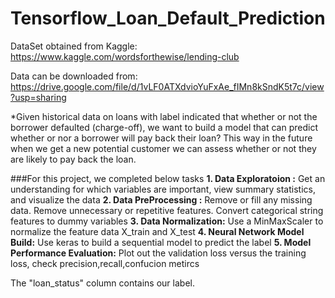 # Tensorflow_Loan_Default_Prediction

DataSet obtained from Kaggle: https://www.kaggle.com/wordsforthewise/lending-club

Data can be downloaded from: https://drive.google.com/file/d/1vLF0ATXdvioYuFxAe_fIMn8kSndK5t7c/view?usp=sharing

*Given historical data on loans with label indicated that whether or not the borrower defaulted (charge-off),  we want to build a model that can predict whether or nor a borrower will pay back their loan? This way in the future when we get a new potential customer we can assess whether or not they are likely to pay back the loan. 

###For this project, we completed below tasks
**1. Data Exploratoion :** Get an understanding for which variables are important, view summary statistics, and visualize the data 
**2. Data PreProcessing :** Remove or fill any missing data. Remove unnecessary or repetitive features. Convert categorical string features to dummy variables
**3. Data Normalization:** Use a MinMaxScaler to normalize the feature data X_train and X_test
**4. Neural Network Model Build:** Use keras to build a sequential model to predict the label
**5. Model Performance Evaluation:** Plot out the validation loss versus the training loss, check precision,recall,confucion metircs


The "loan_status" column contains our label.
